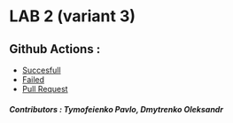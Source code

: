 # LAB 2 (variant 3) 
## Github Actions : 
- [Succesfull]()
- [Failed]()
- [Pull Request]()

##### Contributors : Tymofeienko Pavlo, Dmytrenko Oleksandr
